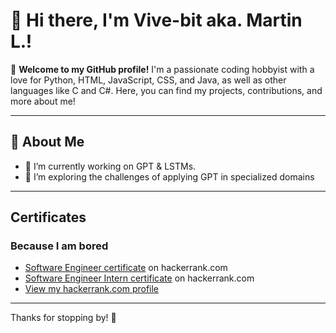 # 👋 Hi there, I'm Vive-bit aka. Martin L.!

🌟 **Welcome to my GitHub profile!** I'm a passionate coding hobbyist with a love for Python, HTML, JavaScript, CSS, and Java, as well as other languages like C and C#. Here, you can find my projects, contributions, and more about me!

---

## 🚀 About Me

- 🔭 I’m currently working on GPT & LSTMs.
- 🌱 I’m exploring the challenges of applying GPT in specialized domains

---

## Certificates 
### Because I am bored

- [Software Engineer certificate](https://github.com/Vive-bit/Vive-bit/blob/main/software_engineer%20certificate.pdf) on hackerrank.com
- [Software Engineer Intern certificate](https://github.com/Vive-bit/Vive-bit/blob/main/software_engineer_intern%20certificate.pdf) on hackerrank.com
- [View my hackerrank.com profile](https://www.hackerrank.com/profile/martinlechner210)

---

Thanks for stopping by! 🚀
